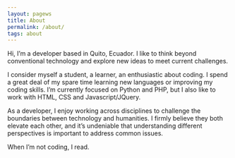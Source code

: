```yaml
---
layout: pagews
title: About
permalink: /about/
tags: about
---
```


Hi, I’m a developer based in Quito, Ecuador. I like to think beyond conventional technology and explore new ideas to meet current challenges.

I consider myself a student, a learner, an enthusiastic about coding. I spend a great deal of my spare time learning new languages or improving my coding skills. I’m currently focused on Python and PHP, but I also like to work with HTML, CSS and Javascript/JQuery. 

As a developer, I enjoy working across disciplines to challenge the boundaries between technology and humanities. I firmly believe they both elevate each other, and it’s undeniable that understanding different perspectives is important to address common issues.

When I’m not coding, I read.
